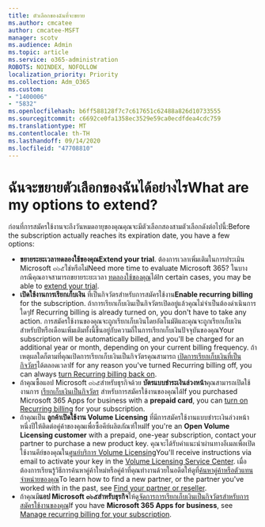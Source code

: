 ```yaml
---
title: ตัวเลือกของฉันที่จะขยาย
ms.author: cmcatee
author: cmcatee-MSFT
manager: scotv
ms.audience: Admin
ms.topic: article
ms.service: o365-administration
ROBOTS: NOINDEX, NOFOLLOW
localization_priority: Priority
ms.collection: Adm_O365
ms.custom:
- "1400006"
- "5832"
ms.openlocfilehash: b6ff588128f7c7c617651c62488a826d10733555
ms.sourcegitcommit: c6692ce0fa1358ec3529e59ca0ecdfdea4cdc759
ms.translationtype: MT
ms.contentlocale: th-TH
ms.lasthandoff: 09/14/2020
ms.locfileid: "47708810"
---
```

# <a name="what-are-my-options-to-extend"></a><span data-ttu-id="0222e-102">ฉันจะขยายตัวเลือกของฉันได้อย่างไร</span><span class="sxs-lookup"><span data-stu-id="0222e-102">What are my options to extend?</span></span>

<span data-ttu-id="0222e-103">ก่อนที่การสมัครใช้งานจะถึงวันหมดอายุของคุณคุณจะมีตัวเลือกสองสามตัวเลือกดังต่อไปนี้:</span><span class="sxs-lookup"><span data-stu-id="0222e-103">Before the subscription actually reaches its expiration date, you have a few options:</span></span>

- <span data-ttu-id="0222e-104">**ขยายระยะเวลาทดลองใช้ของคุณ**</span><span class="sxs-lookup"><span data-stu-id="0222e-104">**Extend your trial**.</span></span>  <span data-ttu-id="0222e-105">ต้องการเวลาเพิ่มเติมในการประเมิน Microsoft ๓๖๕ใช่หรือไม่</span><span class="sxs-lookup"><span data-stu-id="0222e-105">Need more time to evaluate Microsoft 365?</span></span> <span data-ttu-id="0222e-106">ในบางกรณีคุณอาจสามารถขยายระยะเวลา  [ทดลองใช้ของคุณ](https://docs.microsoft.com/microsoft-365/commerce/extend-your-trial)ได้</span><span class="sxs-lookup"><span data-stu-id="0222e-106">In certain cases, you may be able to  [extend your trial](https://docs.microsoft.com/microsoft-365/commerce/extend-your-trial).</span></span>  
- <span data-ttu-id="0222e-107">**เปิดใช้งานการเรียกเก็บเงิน** ที่เป็นกิจวัตรสำหรับการสมัครใช้งาน</span><span class="sxs-lookup"><span data-stu-id="0222e-107">**Enable recurring billing** for the subscription.</span></span> <span data-ttu-id="0222e-108">ถ้าการเรียกเก็บเงินเป็นกิจวัตรเปิดอยู่แล้วคุณไม่จำเป็นต้องดำเนินการใดๆ</span><span class="sxs-lookup"><span data-stu-id="0222e-108">If Recurring billing is already turned on, you don't have to take any action.</span></span> <span data-ttu-id="0222e-109">การสมัครใช้งานของคุณจะถูกเรียกเก็บเงินโดยอัตโนมัติและคุณจะถูกเรียกเก็บเงินสำหรับปีหรือเดือนเพิ่มเติมทั้งนี้ขึ้นอยู่กับความถี่ในการเรียกเก็บเงินปัจจุบันของคุณ</span><span class="sxs-lookup"><span data-stu-id="0222e-109">Your subscription will be automatically billed, and you'll be charged for an additional year or month, depending on your current billing frequency.</span></span> <span data-ttu-id="0222e-110">ถ้าเหตุผลใดก็ตามที่คุณเปิดการเรียกเก็บเงินเป็นกิจวัตรคุณสามารถ  [เปิดการเรียกเก็บเงินที่เป็นกิจวัตร](https://docs.microsoft.com/microsoft-365/commerce/subscriptions/renew-your-subscription)ได้ตลอดเวลา</span><span class="sxs-lookup"><span data-stu-id="0222e-110">If for any reason you've turned Recurring billing off, you can always  [turn Recurring billing back on](https://docs.microsoft.com/microsoft-365/commerce/subscriptions/renew-your-subscription).</span></span>
- <span data-ttu-id="0222e-111">ถ้าคุณซื้อแอป Microsoft ๓๖๕สำหรับธุรกิจด้วย  **บัตรแบบชำระเงินล่วงหน้า**คุณสามารถเปิดใช้งานการ  [เรียกเก็บเงินเป็นกิจวัตร](https://docs.microsoft.com/microsoft-365/commerce/subscriptions/renew-your-subscription)  สำหรับการสมัครใช้งานของคุณได้</span><span class="sxs-lookup"><span data-stu-id="0222e-111">If you purchased Microsoft 365 Apps for business with a  **prepaid card**, you can  [turn on Recurring billing](https://docs.microsoft.com/microsoft-365/commerce/subscriptions/renew-your-subscription)  for your subscription.</span></span>
- <span data-ttu-id="0222e-112">ถ้าคุณเป็น  **ลูกค้าเปิดใช้งาน Volume Licensing**  ที่มีการสมัครใช้งานแบบชำระเงินล่วงหน้าหนึ่งปีให้ติดต่อคู่ค้าของคุณเพื่อซื้อคีย์ผลิตภัณฑ์ใหม่</span><span class="sxs-lookup"><span data-stu-id="0222e-112">If you're an  **Open Volume Licensing customer**  with a prepaid, one-year subscription, contact your partner to purchase a new product key.</span></span> <span data-ttu-id="0222e-113">คุณจะได้รับคำแนะนำผ่านทางอีเมลเพื่อเปิดใช้งานคีย์ของคุณใน[ศูนย์บริการ Volume Licensing](https://go.microsoft.com/fwlink/p/?LinkID=282016)</span><span class="sxs-lookup"><span data-stu-id="0222e-113">You'll receive instructions via email to activate your key in the  [Volume Licensing Service Center](https://go.microsoft.com/fwlink/p/?LinkID=282016).</span></span> <span data-ttu-id="0222e-114">เมื่อต้องการเรียนรู้วิธีการค้นหาคู่ค้าใหม่หรือคู่ค้าที่คุณทำงานด้วยในอดีตให้ดูที่[ค้นหาคู่ค้าหรือตัวแทนจำหน่ายของคุณ](https://docs.microsoft.com/microsoft-365/admin/manage/find-your-partner-or-reseller)</span><span class="sxs-lookup"><span data-stu-id="0222e-114">To learn how to find a new partner, or the partner you've worked with in the past, see  [Find your partner or reseller](https://docs.microsoft.com/microsoft-365/admin/manage/find-your-partner-or-reseller).</span></span>
- <span data-ttu-id="0222e-115">ถ้าคุณมี**แอป Microsoft ๓๖๕สำหรับธุรกิจ**ให้ดู[จัดการการเรียกเก็บเงินเป็นกิจวัตรสำหรับการสมัครใช้งานของคุณ](https://docs.microsoft.com/microsoft-365/commerce/subscriptions/renew-your-subscription)</span><span class="sxs-lookup"><span data-stu-id="0222e-115">If you have  **Microsoft 365 Apps for business**, see  [Manage recurring billing for your subscription](https://docs.microsoft.com/microsoft-365/commerce/subscriptions/renew-your-subscription).</span></span>
